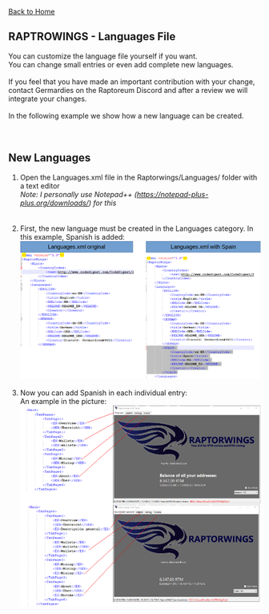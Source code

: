 [Back to Home](../index.md)

RAPTROWINGS - Languages File                             
----------------------------

You can customize the language file yourself if you want.<br />
You can change small entries or even add complete new languages.<br />
<br />
If you feel that you have made an important contribution with your change, contact Germardies on the Raptoreum Discord and after a review we will integrate your changes.<br />
<br />
In the following example we show how a new language can be created.<br />
<br /><br>

New Languages
-------------

1. Open the Languages.xml file in the Raptorwings/Languages/ folder with a text editor<br />
*Note: I personally use Notepad++ (https://notepad-plus-plus.org/downloads/) for this*<br />
<br /><br />
2. First, the new language must be created in the Languages category. In this example, Spanish is added:<br />
![Bildtext](/Documentation/pics/101_Raptorwings_Languages.png "Insert Languages")
<br/><br />
3. Now you can add Spanish in each individual entry:<br/>
An example in the picture:<br/>
![Bildtext](/Documentation/pics/102_Raptorwings_Languages.png "Insert Languages")
